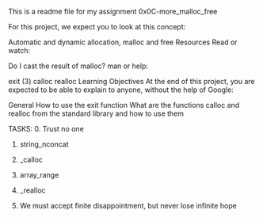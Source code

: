 This is a readme file for my assignment 0x0C-more_malloc_free

For this project, we expect you to look at this concept:

Automatic and dynamic allocation, malloc and free
Resources
Read or watch:

Do I cast the result of malloc?
man or help:

exit (3)
calloc
realloc
Learning Objectives
At the end of this project, you are expected to be able
to explain to anyone, without the help of Google:

General
How to use the exit function
What are the functions calloc and realloc from the
standard library and how to use them

TASKS:
0. Trust no one

1. string_nconcat

2. _calloc

3. array_range

4. _realloc

5. We must accept finite disappointment, but never lose infinite hope

